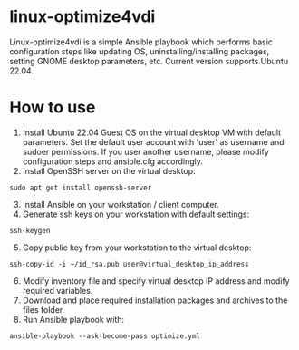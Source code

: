 # linux-optimize4vdi
Linux-optimize4vdi is a simple Ansible playbook which performs basic configuration steps like updating OS, uninstalling/installing packages, setting GNOME desktop parameters, etc. Current version supports Ubuntu 22.04.

How to use
==========
1. Install Ubuntu 22.04 Guest OS on the virtual desktop VM with default parameters. Set the default user account with 'user' as username and sudoer permissions. If you user another username, please modify configuration steps and ansible.cfg accordingly.
2. Install OpenSSH server on the virtual desktop:
```
sudo apt get install openssh-server
```
3. Install Ansible on your workstation / client computer.
4. Generate ssh keys on your workstation with default settings:
```
ssh-keygen
```
5. Copy public key from your workstation to the virtual desktop:
```
ssh-copy-id -i ~/id_rsa.pub user@virtual_desktop_ip_address
```
6. Modify inventory file and specify virtual desktop IP address and modify required variables.
7. Download and place required installation packages and archives to the files folder.
8. Run Ansible playbook with:
```
ansible-playbook --ask-become-pass optimize.yml
```
